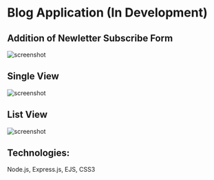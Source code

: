 # Blog Application (In Development)

## Addition of Newletter Subscribe Form
![screenshot](https://i.imgur.com/jFsgrpb.png)
## Single View
![screenshot](https://i.imgur.com/ulZ8Ftm.png)
## List View
![screenshot](https://i.imgur.com/EQDP0js.png)



## Technologies:
Node.js, Express.js, EJS, CSS3
